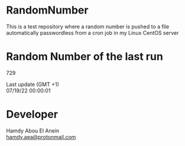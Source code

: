 # RandomNumber    
This is a test repository where a random number is pushed to a file automatically passwordless from a cron job in my Linux CentOS server    
# Random Number of the last run   
729
      
Last update (GMT +1)    
07/19/22 00:00:01
# Developer    
Hamdy Abou El Anein   
hamdy.aea@protonmail.com
